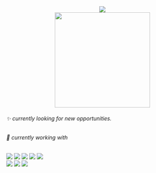 <div align="center">
  <a href="https://hits.seeyoufarm.com"><img src="https://hits.seeyoufarm.com/api/count/incr/badge.svg?url=https%3A%2F%2Fgithub.com%2Fyunjoa&count_bg=%23000000&title_bg=%23FFD400&icon=devrant.svg&icon_color=%23E7E7E7&title=hi%2C+there&edge_flat=false"/></a>
  <br>
  <img width="250" src="https://user-images.githubusercontent.com/52683681/150187480-6d3dbe08-5bb4-479c-94ec-ed668af6e4cb.gif">
</div>
 
 
 
 
<div align="left">

  <h6>✨ currently looking for new opportunities.</h6>
  
  <h6>🎨 currently working with</h6>
    <img src="https://img.shields.io/badge/html5-000000?style=flat-square&logo=html5&logoColor=white"/>
    <img src="https://img.shields.io/badge/css3-000000?style=flat-square&logo=CSS3&logoColor=white"/>
    <img src="https://img.shields.io/badge/Sass-000000?style=flat-square&logo=Sass&logoColor=white"/>
    <img src="https://img.shields.io/badge/JavaScript-000000?style=flat-square&logo=JavaScript&logoColor=white"/>
    <img src="https://img.shields.io/badge/jQuery-000000?style=flat-square&logo=jQuery&logoColor=white"/>
    <br>
    <img src="https://img.shields.io/badge/Photoshop-000000?style=flat-square&logo=Adobe Photoshop&logoColor=white"/>
    <img src="https://img.shields.io/badge/Illustrator-000000?style=flat-square&logo=Adobe Illustrator&logoColor=white"/>
    <img src="https://img.shields.io/badge/InDesign-000000?style=flat-square&logo=Adobe InDesign&logoColor=white"/>



</div>
